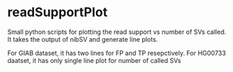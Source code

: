 # readSupportPlot

Small python scripts for plotting the read support vs number of SVs called. It takes the output of nibSV and generate line plots. 

For GIAB dataset, it has two lines for FP and TP resepctively. For HG00733 daatset, it has only single line plot for number of called SVs
